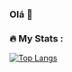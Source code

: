 ### Olá 👋

### :fire: My Stats :

[![Top Langs](https://github-readme-stats.vercel.app/api/top-langs/?username=Arthur99Silva)](https://github.com/anuraghazra/github-readme-stats)
